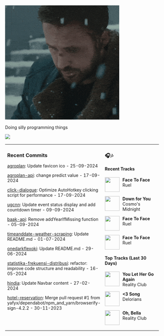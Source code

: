 ![](https://github.com/yafyx/yafyx/blob/main/gif/sadgosling.gif)

Doing silly programming things

<img src="https://skillicons.dev/icons?i=golang,php,python,typescript,nodejs,laravel,nextjs,react,tailwind,prisma,supabase,figma,mongodb,mysql,postgresql" />

<table><tr>
<td valign="top" width="50%">

### Recent Commits

<!-- recent_commits starts -->
[agroplan](https://github.com/yafyx/agroplan/commit/57e3f887bd2b18f0d219dfc695cd4ea1901e1b2a): Update favicon ico - 25-09-2024

[agroplan-api](https://github.com/yafyx/agroplan-api/commit/71ee60d0cea6dd63cdc3f1aac7706cae7dd8f22e): change predict value - 17-09-2024

[click-dialogue](https://github.com/yafyx/click-dialogue/commit/a24adcbd56d31a8cb8dbc8b8560f4e2f8c0324a1): Optimize AutoHotkey clicking script for performance - 17-09-2024

[ugcnn](https://github.com/yafyx/ugcnn/commit/7b622f68c0fda3d840915b0e5adbf9c8ace923bf): Update event status display and add countdown timer - 09-09-2024

[baak-api](https://github.com/yafyx/baak-api/commit/3a822f83b44e2be4bcbc66f307c7fe2734c1369f): Remove addYearIfMissing function - 05-09-2024

[timeanddate-weather-scraping](https://github.com/yafyx/timeanddate-weather-scraping/commit/7b114d739f870b5ea486fe05adb33b177ac5ad7c): Update README.md - 01-07-2024

[onedarkflexoki](https://github.com/yafyx/onedarkflexoki/commit/13db08acb9f7e7a50ff2192e626e484533f67175): Update README.md - 29-06-2024

[statistika-frekuensi-distribusi](https://github.com/yafyx/statistika-frekuensi-distribusi/commit/83eee4d905146aed84436041597fa2158661c7ac): refactor: improve code structure and readability - 16-05-2024

[hindia](https://github.com/yafyx/hindia/commit/a37b7d678456ec7e43e60f73f861593b14f41ddd): Update Navbar content - 27-02-2024

[hotel-reservation](https://github.com/yafyx/hotel-reservation/commit/0fc47e5392fc00b751454734f3da941d5d8d79cb): Merge pull request #1 from yafyx/dependabot/npm_and_yarn/browserify-sign-4.2.2 - 30-11-2023
<!-- recent_commits ends -->

</td>
<td valign="top" width="50%">

### 🎧🎶

#### Recent Tracks

<!-- recent_tracks starts -->
<img src="https://lastfm.freetls.fastly.net/i/u/300x300/9f7ea96c88cb415ff24b834a747e155a.jpg" width="48" height="48" align="left" style="margin-right: 10px;"/>**Face To Face**<br>Ruel<br clear="left">

<img src="https://lastfm.freetls.fastly.net/i/u/300x300/65e1edb4388ae321c7211d08a8bd9c11.jpg" width="48" height="48" align="left" style="margin-right: 10px;"/>**Down for You**<br>Cosmo's Midnight<br clear="left">

<img src="https://lastfm.freetls.fastly.net/i/u/300x300/9f7ea96c88cb415ff24b834a747e155a.jpg" width="48" height="48" align="left" style="margin-right: 10px;"/>**Face To Face**<br>Ruel<br clear="left">

<img src="https://lastfm.freetls.fastly.net/i/u/300x300/9f7ea96c88cb415ff24b834a747e155a.jpg" width="48" height="48" align="left" style="margin-right: 10px;"/>**Face To Face**<br>Ruel<br clear="left">
<!-- recent_tracks ends -->

#### Top Tracks (Last 30 Days)

<!-- top_tracks starts -->
<img src="https://lastfm.freetls.fastly.net/i/u/300x300/2a96cbd8b46e442fc41c2b86b821562f.png" width="48" height="48" align="left" style="margin-right: 10px;"/>**You Let Her Go Again**<br>Reality Club<br clear="left">

<img src="https://lastfm.freetls.fastly.net/i/u/300x300/2a96cbd8b46e442fc41c2b86b821562f.png" width="48" height="48" align="left" style="margin-right: 10px;"/>**<3 Song**<br>Delorians<br clear="left">

<img src="https://lastfm.freetls.fastly.net/i/u/300x300/2a96cbd8b46e442fc41c2b86b821562f.png" width="48" height="48" align="left" style="margin-right: 10px;"/>**Oh, Bella**<br>Reality Club<br clear="left">
<!-- top_tracks ends -->

</td>
</tr></table>
